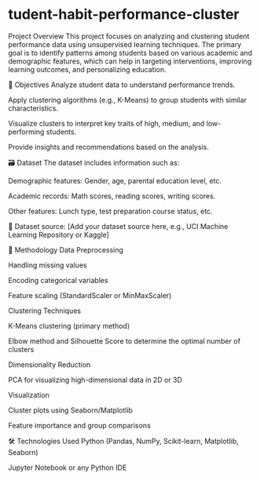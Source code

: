 # tudent-habit-performance-cluster
Project Overview
This project focuses on analyzing and clustering student performance data using unsupervised learning techniques. The primary goal is to identify patterns among students based on various academic and demographic features, which can help in targeting interventions, improving learning outcomes, and personalizing education.

🎯 Objectives
Analyze student data to understand performance trends.

Apply clustering algorithms (e.g., K-Means) to group students with similar characteristics.

Visualize clusters to interpret key traits of high, medium, and low-performing students.

Provide insights and recommendations based on the analysis.

🗃️ Dataset
The dataset includes information such as:

Demographic features: Gender, age, parental education level, etc.

Academic records: Math scores, reading scores, writing scores.

Other features: Lunch type, test preparation course status, etc.

📁 Dataset source: [Add your dataset source here, e.g., UCI Machine Learning Repository or Kaggle]

🧠 Methodology
Data Preprocessing

Handling missing values

Encoding categorical variables

Feature scaling (StandardScaler or MinMaxScaler)

Clustering Techniques

K-Means clustering (primary method)

Elbow method and Silhouette Score to determine the optimal number of clusters

Dimensionality Reduction

PCA for visualizing high-dimensional data in 2D or 3D

Visualization

Cluster plots using Seaborn/Matplotlib

Feature importance and group comparisons

🛠️ Technologies Used
Python (Pandas, NumPy, Scikit-learn, Matplotlib, Seaborn)

Jupyter Notebook or any Python IDE
